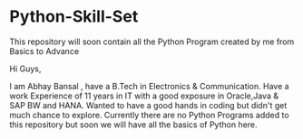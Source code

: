 # Python-Skill-Set
This repository will soon contain all the Python Program created by me from Basics to Advance

Hi Guys,

I am Abhay Bansal , have a B.Tech in Electronics & Communication. Have a work Experience of 11 years in IT with a good exposure in Oracle,Java & SAP BW and HANA.
Wanted to have a good hands in coding but didn't get much chance to explore. Currently there are no Python Programs added to this repository but soon we will have all the basics of Python here.

